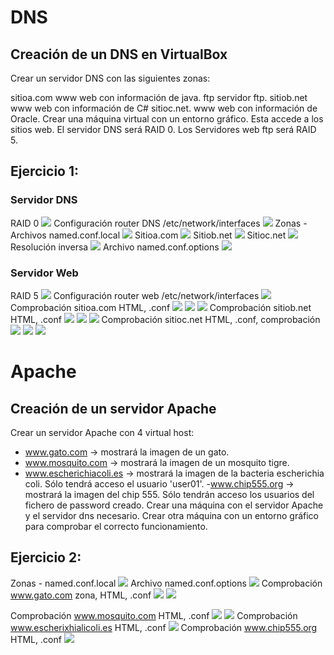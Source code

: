 # DNS
## Creación de un DNS en VirtualBox
Crear un servidor DNS con las siguientes zonas:

sitioa.com
www web con información de java.
ftp servidor ftp.
sitiob.net
www web con información de C#
sitioc.net.
www web con información de Oracle.
Crear una máquina virtual con un entorno gráfico. Esta accede a los sitios web.
El servidor DNS será RAID 0.
Los Servidores web ftp será RAID 5.
## Ejercicio 1:
### Servidor DNS
RAID 0
![](https://github.com/mafercar/DNS-y-Apache-en-linux/blob/master/particiones.PNG)
Configuración router DNS /etc/network/interfaces
![](https://github.com/mafercar/DNS-y-Apache-en-linux/blob/master/dns1.PNG)
Zonas - Archivos named.conf.local
![](https://github.com/mafercar/DNS-y-Apache-en-linux/blob/master/dns2.PNG)
Sitioa.com
![](https://github.com/mafercar/DNS-y-Apache-en-linux/blob/master/dns3.PNG)
Sitiob.net
![](https://github.com/mafercar/DNS-y-Apache-en-linux/blob/master/dns4.PNG)
Sitioc.net
![](https://github.com/mafercar/DNS-y-Apache-en-linux/blob/master/dns5.PNG)
Resolución inversa
![](https://github.com/mafercar/DNS-y-Apache-en-linux/blob/master/dns6.PNG)
Archivo named.conf.options
![](https://github.com/mafercar/DNS-y-Apache-en-linux/blob/master/dns7.PNG)
### Servidor Web
RAID 5
![](https://github.com/mafercar/DNS-y-Apache-en-linux/blob/master/web1.PNG)
Configuración router web /etc/network/interfaces
![](https://github.com/mafercar/DNS-y-Apache-en-linux/blob/master/web2.PNG)
Comprobación sitioa.com HTML, .conf 
![](https://github.com/mafercar/DNS-y-Apache-en-linux/blob/master/web3.PNG)
![](https://github.com/mafercar/DNS-y-Apache-en-linux/blob/master/web4.PNG)
![](https://github.com/mafercar/DNS-y-Apache-en-linux/blob/master/web5.PNG)
Comprobación sitiob.net HTML, .conf
![](https://github.com/mafercar/DNS-y-Apache-en-linux/blob/master/web6.PNG)
![](https://github.com/mafercar/DNS-y-Apache-en-linux/blob/master/web7.png)
![](https://github.com/mafercar/DNS-y-Apache-en-linux/blob/master/web8.png)
Comprobación sitioc.net HTML, .conf, comprobación
![](https://github.com/mafercar/DNS-y-Apache-en-linux/blob/master/web9.png)
![](https://github.com/mafercar/DNS-y-Apache-en-linux/blob/master/web10.png)
![](https://github.com/mafercar/DNS-y-Apache-en-linux/blob/master/web11.png)
# Apache
## Creación de un servidor Apache
Crear un servidor Apache con 4 virtual host:

- www.gato.com -> mostrará la imagen de un gato.
- www.mosquito.com -> mostrará la imagen de un mosquito tigre.
- www.escherichiacoli.es -> mostrará la imagen de la bacteria escherichia coli. Sólo tendrá acceso  el usuario 'user01'.
-www.chip555.org -> mostrará la imagen del chip 555. Sólo tendrán acceso los usuarios del fichero  de password creado.
Crear una máquina con el servidor Apache y el servidor dns necesario. Crear otra máquina con un entorno gráfico para comprobar el correcto funcionamiento.
## Ejercicio 2:
Zonas - named.conf.local
![](https://github.com/mafercar/DNS-y-Apache-en-linux/blob/master/ejercicio2.png)
Archivo named.conf.options
![](https://github.com/mafercar/DNS-y-Apache-en-linux/blob/master/ejercicio22.png)
Comprobación www.gato.com zona, HTML, .conf
![](https://github.com/mafercar/DNS-y-Apache-en-linux/blob/master/ejercicio23.png)
![](https://github.com/mafercar/DNS-y-Apache-en-linux/blob/master/ejercicio24.png)

Comprobación www.mosquito.com HTML, .conf
![](https://github.com/mafercar/DNS-y-Apache-en-linux/blob/master/mosquitodns.png)
![](https://github.com/mafercar/DNS-y-Apache-en-linux/blob/master/ejercicio27.png)
Comprobación www.escherixhialicoli.es HTML, .conf
![](https://github.com/mafercar/DNS-y-Apache-en-linux/blob/master/escheriachicolidns.png)
Comprobación www.chip555.org HTML, .conf
![](https://github.com/mafercar/DNS-y-Apache-en-linux/blob/master/chipdns.png)

